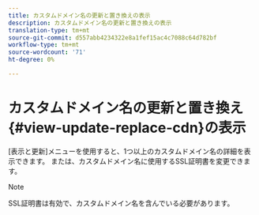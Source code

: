 ```yaml
---
title: カスタムドメイン名の更新と置き換えの表示
description: カスタムドメイン名の更新と置き換えの表示
translation-type: tm+mt
source-git-commit: d557abb4234322e8a1fef15ac4c7088c64d782bf
workflow-type: tm+mt
source-wordcount: '71'
ht-degree: 0%

---
```



# カスタムドメイン名の更新と置き換え{#view-update-replace-cdn}の表示

[表示と更新]メニューを使用すると、1つ以上のカスタムドメイン名の詳細を表示できます。
または、カスタムドメイン名に使用するSSL証明書を変更できます。

>[!NOTE]
>SSL証明書は有効で、カスタムドメイン名を含んでいる必要があります。


